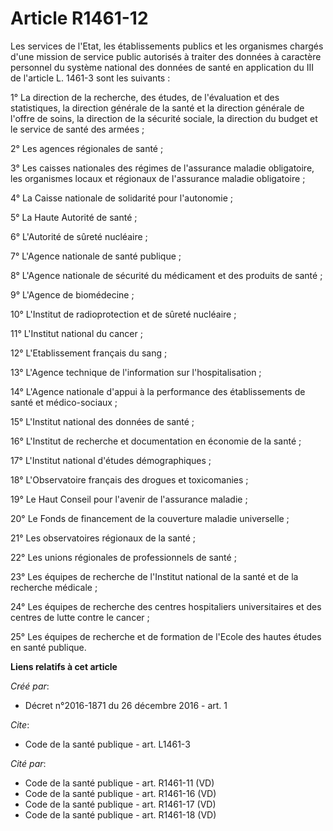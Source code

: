 # Article R1461-12

Les services de l'Etat, les établissements publics et les organismes chargés d'une mission de service public autorisés à
traiter des données à caractère personnel du système national des données de santé en application du III de l'article L.
1461-3 sont les suivants : 

1° La direction de la recherche, des études, de l'évaluation et des statistiques, la direction générale de la santé et la
direction générale de l'offre de soins, la direction de la sécurité sociale, la direction du budget et le service de santé
des armées ; 

2° Les agences régionales de santé ; 

3° Les caisses nationales des régimes de l'assurance maladie obligatoire, les organismes locaux et régionaux de l'assurance
maladie obligatoire ;

4° La Caisse nationale de solidarité pour l'autonomie ; 

5° La Haute Autorité de santé ; 

6° L'Autorité de sûreté nucléaire ; 

7° L'Agence nationale de santé publique ; 

8° L'Agence nationale de sécurité du médicament et des produits de santé ; 

9° L'Agence de biomédecine ; 

10° L'Institut de radioprotection et de sûreté nucléaire ; 

11° L'Institut national du cancer ; 

12° L'Etablissement français du sang ; 

13° L'Agence technique de l'information sur l'hospitalisation ; 

14° L'Agence nationale d'appui à la performance des établissements de santé et médico-sociaux ; 

15° L'Institut national des données de santé ; 

16° L'Institut de recherche et documentation en économie de la santé ; 

17° L'Institut national d'études démographiques ; 

18° L'Observatoire français des drogues et toxicomanies ; 

19° Le Haut Conseil pour l'avenir de l'assurance maladie ; 

20° Le Fonds de financement de la couverture maladie universelle ; 

21° Les observatoires régionaux de la santé ; 

22° Les unions régionales de professionnels de santé ; 

23° Les équipes de recherche de l'Institut national de la santé et de la recherche médicale ; 

24° Les équipes de recherche des centres hospitaliers universitaires et des centres de lutte contre le cancer ; 

25° Les équipes de recherche et de formation de l'Ecole des hautes études en santé publique.

**Liens relatifs à cet article**

_Créé par_:

  - Décret n°2016-1871 du 26 décembre 2016 - art. 1

_Cite_:

  - Code de la santé publique - art. L1461-3

_Cité par_:

  - Code de la santé publique - art. R1461-11 (VD)
  - Code de la santé publique - art. R1461-16 (VD)
  - Code de la santé publique - art. R1461-17 (VD)
  - Code de la santé publique - art. R1461-18 (VD)
